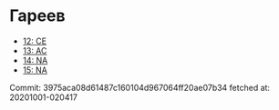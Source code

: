 # Гареев
- [12: CE](12.md)
- [13: AC](13.md)
- [14: NA](14.md)
- [15: NA](15.md)

Commit: 3975aca08d61487c160104d967064ff20ae07b34
 fetched at: 20201001-020417

